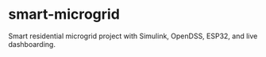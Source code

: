 # smart-microgrid
Smart residential microgrid project with Simulink, OpenDSS, ESP32, and live dashboarding.
